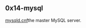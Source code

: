 ## 0x14-mysql

 [mysqld.cnf](https://github.com/OthmanSALAHI/alx-system_engineering-devops/blob/master/0x14-mysql/4-mysql_configuration_primary)the master MySQL server.
